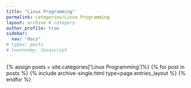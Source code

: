 ```yaml
---
title: "Linux Programming"
permalink: categories/Linux Programming
layout: archive # category
author_profile: true
sidebar:
  nav: "docs"
# types: posts
# taxononmy: Javascript
---
```


{% assign posts = site.categories['Linux Programming']%}
{% for post in posts %}
  {% include archive-single.html type=page.entries_layout %}
{% endfor %}
